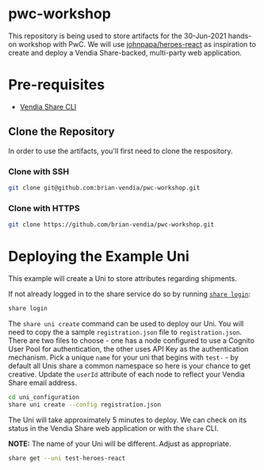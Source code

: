 # pwc-workshop

This repository is being used to store artifacts for the 30-Jun-2021 hands-on workshop with PwC.  We will use [johnpapa/heroes-react](https://github.com/johnpapa/heroes-react) as inspiration to create and deploy a Vendia Share-backed, multi-party web application.

# Pre-requisites

* [Vendia Share CLI](https://vendia.net/docs/share/cli)

## Clone the Repository

In order to use the artifacts, you'll first need to clone the respository.

### Clone with SSH

```bash
git clone git@github.com:brian-vendia/pwc-workshop.git
```

### Clone with HTTPS

```bash
git clone https://github.com/brian-vendia/pwc-workshop.git
```

# Deploying the Example Uni

This example will create a Uni to store attributes regarding shipments.

If not already logged in to the share service do so by running [`share login`](https://vendia.net/docs/share/cli/commands/login):

```bash
share login
```

The `share uni create` command can be used to deploy our Uni.  You will need to copy the a sample `registration.json` file to `registration.json`.  There are two files to choose - one has a node configured to use a Cognito User Pool for authentication, the other uses API Key as the authentication mechanism.  Pick a unique `name` for your uni that begins with `test-` - by default all Unis share a common namespace so here is your chance to get creative.  Update the `userId` attribute of each node to reflect your Vendia Share email address.

```bash
cd uni_configuration
share uni create --config registration.json
```

The Uni will take approximately 5 minutes to deploy.  We can check on its status in the Vendia Share web application or with the `share` CLI.

**NOTE:** The name of your Uni will be different.  Adjust as appropriate.

```bash
share get --uni test-heroes-react
```
